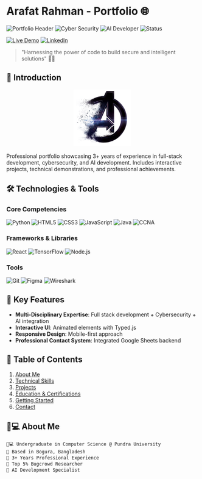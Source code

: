 # Arafat Rahman - Portfolio 🌐

![Portfolio Header](https://img.shields.io/badge/Full%20Stack%20Developer-React-blue) 
![Cyber Security](https://img.shields.io/badge/Cyber%20Security%20Expert-Offensive%20Security-red) 
![AI Developer](https://img.shields.io/badge/AI%20Developer-TensorFlow-orange)
![Status](https://img.shields.io/badge/Status-Actively%20Learning%20NLP-brightgreen)

[![Live Demo](https://img.shields.io/badge/See%20Live%20Demo-Online-success)](https://your-portfolio-url.com)
[![LinkedIn](https://img.shields.io/badge/Connect-LinkedIn-blue)](https://www.linkedin.com/in/arafat1746)

> "Harnessing the power of code to build secure and intelligent solutions" 🔐🤖

## 🚀 Introduction

<div align="center">
  <img src="https://raw.githubusercontent.com/arafat-rahman17/portfolio/main/Images/A.png" width="150" alt="Logo">
</div>

Professional portfolio showcasing 3+ years of experience in full-stack development, cybersecurity, and AI development. Includes interactive projects, technical demonstrations, and professional achievements.

## 🛠️ Technologies & Tools

### Core Competencies
![Python](https://img.shields.io/badge/Python-80%25-yellowgreen)
![HTML5](https://img.shields.io/badge/HTML5-80%25-orange)
![CSS3](https://img.shields.io/badge/CSS3-70%25-blue)
![JavaScript](https://img.shields.io/badge/JavaScript-60%25-yellow)
![Java](https://img.shields.io/badge/Java-70%25-red)
![CCNA](https://img.shields.io/badge/CCNA-55%25-blueviolet)

### Frameworks & Libraries
![React](https://img.shields.io/badge/React-Learning-blue)
![TensorFlow](https://img.shields.io/badge/TensorFlow-Implemented-success)
![Node.js](https://img.shields.io/badge/Node.js-Experienced-brightgreen)

### Tools
![Git](https://img.shields.io/badge/Git-Expert-orange)
![Figma](https://img.shields.io/badge/Figma-75%25-red)
![Wireshark](https://img.shields.io/badge/Wireshark-Proficient-blue)

## 🌟 Key Features

- **Multi-Disciplinary Expertise**: Full stack development + Cybersecurity + AI integration
- **Interactive UI**: Animated elements with Typed.js
- **Responsive Design**: Mobile-first approach
- **Professional Contact System**: Integrated Google Sheets backend

## 📌 Table of Contents

1. [About Me](#-about-me)
2. [Technical Skills](#-technical-skills)
3. [Projects](#-featured-projects)
4. [Education & Certifications](#-education--certifications)
5. [Getting Started](#-getting-started)
6. [Contact](#-connect-with-me)

## 👨💻 About Me

```text
🧑💻 Undergraduate in Computer Science @ Pundra University
📍 Based in Bogura, Bangladesh
💼 3+ Years Professional Experience
🔐 Top 5% Bugcrowd Researcher
🤖 AI Development Specialist
